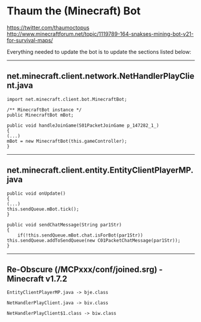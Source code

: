 Thaum the (Minecraft) Bot
=============
https://twitter.com/thaumoctopus
http://www.minecraftforum.net/topic/1119789-164-snakses-mining-bot-v21-for-survival-maps/

Everything needed to update the bot is to update the sections listed below:

-------------------------------
net.minecraft.client.network.NetHandlerPlayClient.java
-------------------------------
    
    import net.minecraft.client.bot.MinecraftBot;
    
    /** MinecraftBot instance */
    public MinecraftBot mBot;

    public void handleJoinGame(S01PacketJoinGame p_147282_1_)
    {
	(...)
	mBot = new MinecraftBot(this.gameController);
    }
	
	
-------------------------------
net.minecraft.client.entity.EntityClientPlayerMP.java
-------------------------------
    
    public void onUpdate()
    {
	(...)
	this.sendQueue.mBot.tick();
    }

    public void sendChatMessage(String par1Str)
    {
    	if(!this.sendQueue.mBot.chat.isForBot(par1Str)) this.sendQueue.addToSendQueue(new C01PacketChatMessage(par1Str));
    }


-------------------------------
Re-Obscure (/MCPxxx/conf/joined.srg) - Minecraft v1.7.2
-------------------------------
    
    EntityClientPlayerMP.java -> bje.class
	
    NetHandlerPlayClient.java -> biv.class
	
    NetHandlerPlayClient$1.class -> biw.class